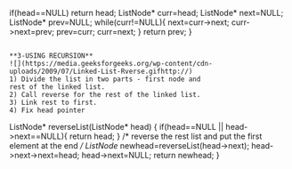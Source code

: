 if(head==NULL) return head;
ListNode* curr=head;
ListNode* next=NULL;
ListNode* prev=NULL;
while(curr!=NULL){
next=curr->next;
curr->next=prev;
prev=curr;
curr=next;
}
return prev;
}
```
​
**3-USING RECURSION**
![](https://media.geeksforgeeks.org/wp-content/cdn-uploads/2009/07/Linked-List-Rverse.gifhttp://)
1) Divide the list in two parts - first node and
rest of the linked list.
2) Call reverse for the rest of the linked list.
3) Link rest to first.
4) Fix head pointer
```
ListNode* reverseList(ListNode* head) {
if(head==NULL || head->next==NULL){
return head;
}
/* reverse the rest list and put the first element at the end */
ListNode* newhead=reverseList(head->next);
head->next->next=head;
head->next=NULL;
return newhead;
}
```
​
​
​
​
​
​
​
​
​
​
​
​
​
​
​
​
​
​
​
​
​
​
​